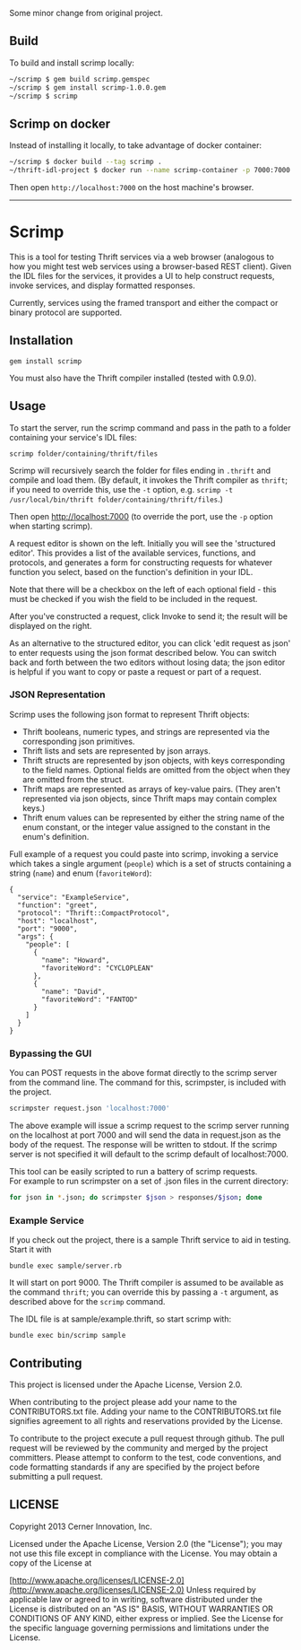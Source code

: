 Some minor change from original project. 

## Build

To build and install scrimp locally:

```sh
~/scrimp $ gem build scrimp.gemspec
~/scrimp $ gem install scrimp-1.0.0.gem
~/scrimp $ scrimp
```

## Scrimp on docker

Instead of installing it locally, to take advantage of docker container: 

```sh
~/scrimp $ docker build --tag scrimp .
~/thrift-idl-project $ docker run --name scrimp-container -p 7000:7000 -v `pwd`:/project -d scrimp
```

Then open `http://localhost:7000` on the host machine's browser.

---

# Scrimp

This is a tool for testing Thrift services via a web browser (analogous to how you might test web services using a browser-based REST client).
Given the IDL files for the services, it provides a UI to help construct requests, invoke services, and display formatted responses.

Currently, services using the framed transport and either the compact or binary protocol are supported.

## Installation

    gem install scrimp

You must also have the Thrift compiler installed (tested with 0.9.0).

## Usage

To start the server, run the scrimp command and pass in the path to a folder containing your service's IDL files:

    scrimp folder/containing/thrift/files

Scrimp will recursively search the folder for files ending in `.thrift` and compile and load them. (By default, it invokes
the Thrift compiler as `thrift`; if you need to override this, use the `-t` option, e.g. `scrimp -t /usr/local/bin/thrift folder/containing/thrift/files`.)

Then open [http://localhost:7000](http://localhost:7000) (to override the port, use the `-p` option when starting scrimp).

A request editor is shown on the left. Initially you will see the 'structured editor'. This provides a list of the available services, functions,
and protocols, and generates a form for constructing requests for whatever function you select, based on the function's definition in your IDL.

Note that there will be a checkbox on the left of each optional field - this must be checked if you wish the field to be included in the request.

After you've constructed a request, click Invoke to send it; the result will be displayed on the right.

As an alternative to the structured editor, you can click 'edit request as json' to enter requests using the json format described below.
You can switch back and forth between the two editors without losing data; the json editor is helpful if you want to copy or paste a request or part of a request.

### JSON Representation

Scrimp uses the following json format to represent Thrift objects:

* Thrift booleans, numeric types, and strings are represented via the corresponding json primitives.
* Thrift lists and sets are represented by json arrays.
* Thrift structs are represented by json objects, with keys corresponding to the field names. Optional fields are omitted from the object when they are omitted from the struct.
* Thrift maps are represented as arrays of key-value pairs. (They aren't represented via json objects, since Thrift maps may contain complex keys.)
* Thrift enum values can be represented by either the string name of the enum constant, or the integer value assigned to the constant in the enum's definition.

Full example of a request you could paste into scrimp, invoking a service which takes a single argument (`people`) which is a set of structs containing
a string (`name`) and enum (`favoriteWord`):

    {
      "service": "ExampleService",
      "function": "greet",
      "protocol": "Thrift::CompactProtocol",
      "host": "localhost",
      "port": "9000",
      "args": {
        "people": [
          {
            "name": "Howard",
            "favoriteWord": "CYCLOPLEAN"
          },
          {
            "name": "David",
            "favoriteWord": "FANTOD"
          }
        ]
      }
    }

### Bypassing the GUI

You can POST requests in the above format directly to the scrimp server from the command line.  The command
for this, scrimpster, is included with the project.

```bash
scrimpster request.json 'localhost:7000' 
```

The above example will issue a scrimp request to the scrimp server running on the localhost at port 7000 and will send
the data in request.json as the body of the request.  The response will be written to stdout.  If the scrimp server is
not specified it will default to the scrimp default of localhost:7000.

This tool can be easily scripted to run a battery of scrimp requests.  
For example to run scrimpster on a set of .json files in the current directory:
```bash
for json in *.json; do scrimpster $json > responses/$json; done
```



### Example Service

If you check out the project, there is a sample Thrift service to aid in testing. Start it with

    bundle exec sample/server.rb

It will start on port 9000. The Thrift compiler is assumed to be available as the command `thrift`; you can override this by passing
a `-t` argument, as described above for the `scrimp` command.

The IDL file is at sample/example.thrift, so start scrimp with:

    bundle exec bin/scrimp sample


## Contributing

This project is licensed under the Apache License, Version 2.0.

When contributing to the project please add your name to the CONTRIBUTORS.txt file. Adding your name to the CONTRIBUTORS.txt file signifies agreement to all rights and reservations provided by the License.

To contribute to the project execute a pull request through github. The pull request will be reviewed by the community and merged by the project committers. Please attempt to conform to the test, code conventions, and code formatting standards if any are specified by the project before submitting a pull request.

## LICENSE

Copyright 2013 Cerner Innovation, Inc.

Licensed under the Apache License, Version 2.0 (the "License"); you may not use this file except in compliance with the License. You may obtain a copy of the License at

[http://www.apache.org/licenses/LICENSE-2.0](http://www.apache.org/licenses/LICENSE-2.0) Unless required by applicable law or agreed to in writing, software distributed under the License is distributed on an "AS IS" BASIS, WITHOUT WARRANTIES OR CONDITIONS OF ANY KIND, either express or implied. See the License for the specific language governing permissions and limitations under the License.
